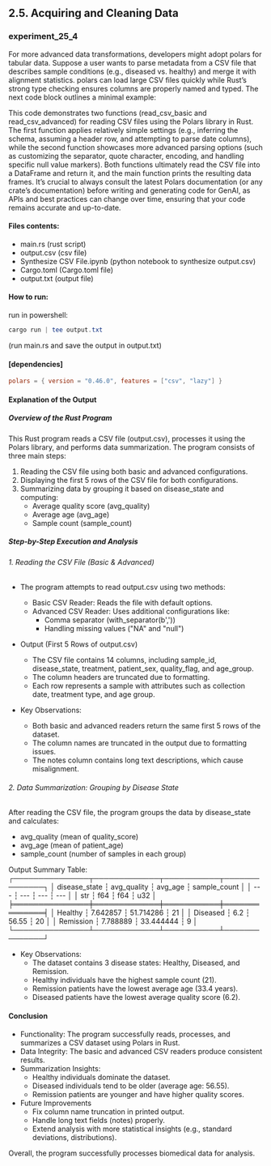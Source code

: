 ## 2.5. Acquiring and Cleaning Data

### experiment_25_4

For more advanced data transformations, developers might adopt polars for tabular data. Suppose a user wants to parse metadata from a CSV file that describes sample conditions (e.g., diseased vs. healthy) and merge it with alignment statistics. polars can load large CSV files quickly while Rust’s strong type checking ensures columns are properly named and typed. The next code block outlines a minimal example:

This code demonstrates two functions (read_csv_basic and read_csv_advanced) for reading CSV files using the Polars library in Rust. The first function applies relatively simple settings (e.g., inferring the schema, assuming a header row, and attempting to parse date columns), while the second function showcases more advanced parsing options (such as customizing the separator, quote character, encoding, and handling specific null value markers). Both functions ultimately read the CSV file into a DataFrame and return it, and the main function prints the resulting data frames. It’s crucial to always consult the latest Polars documentation (or any crate’s documentation) before writing and generating code for GenAI, as APIs and best practices can change over time, ensuring that your code remains accurate and up-to-date.

#### Files contents:
* main.rs (rust script)
* output.csv (csv file)
* Synthesize CSV File.ipynb (python notebook to synthesize output.csv)
* Cargo.toml (Cargo.toml file)
* output.txt (output file)

#### How to run:

run in powershell:

```powershell
cargo run | tee output.txt
```

(run main.rs and save the output in output.txt)
  
#### [dependencies]

```toml
polars = { version = "0.46.0", features = ["csv", "lazy"] }
```

#### Explanation of the Output

##### Overview of the Rust Program
This Rust program reads a CSV file (output.csv), processes it using the Polars library, and performs data summarization. The program consists of three main steps:

1. Reading the CSV file using both basic and advanced configurations.
2. Displaying the first 5 rows of the CSV file for both configurations.
3. Summarizing data by grouping it based on disease_state and computing:
   * Average quality score (avg_quality)
   * Average age (avg_age)
   * Sample count (sample_count)

##### Step-by-Step Execution and Analysis

###### 1. Reading the CSV File (Basic & Advanced)

* The program attempts to read output.csv using two methods:
  * Basic CSV Reader: Reads the file with default options.
  * Advanced CSV Reader: Uses additional configurations like:
    * Comma separator (with_separator(b','))
    * Handling missing values ("NA" and "null")
* Output (First 5 Rows of output.csv)
  * The CSV file contains 14 columns, including sample_id, disease_state, treatment, patient_sex, quality_flag, and age_group.
  * The column headers are truncated due to formatting.
  * Each row represents a sample with attributes such as collection date, treatment type, and age group.

* Key Observations: 
  * Both basic and advanced readers return the same first 5 rows of the dataset.
  * The column names are truncated in the output due to formatting issues.
  * The notes column contains long text descriptions, which cause misalignment.

###### 2. Data Summarization: Grouping by Disease State

After reading the CSV file, the program groups the data by disease_state and calculates:
* avg_quality (mean of quality_score)
* avg_age (mean of patient_age)
* sample_count (number of samples in each group)

Output Summary Table:
┌───────────────┬─────────────┬───────────┬──────────────┐
│ disease_state ┆ avg_quality ┆ avg_age   ┆ sample_count │
│ ---           ┆ ---         ┆ ---       ┆ ---          │
│ str           ┆ f64         ┆ f64       ┆ u32          │
╞═══════════════╪═════════════╪═══════════╪══════════════╡
│ Healthy       ┆ 7.642857    ┆ 51.714286 ┆ 21           │
│ Diseased      ┆ 6.2         ┆ 56.55     ┆ 20           │
│ Remission     ┆ 7.788889    ┆ 33.444444 ┆ 9            │
└───────────────┴─────────────┴───────────┴──────────────┘

* Key Observations:
  * The dataset contains 3 disease states: Healthy, Diseased, and Remission.
  * Healthy individuals have the highest sample count (21).
  * Remission patients have the lowest average age (33.4 years).
  * Diseased patients have the lowest average quality score (6.2).

#### Conclusion

* Functionality: The program successfully reads, processes, and summarizes a CSV dataset using Polars in Rust.
* Data Integrity: The basic and advanced CSV readers produce consistent results.
* Summarization Insights:
  * Healthy individuals dominate the dataset.
  * Diseased individuals tend to be older (average age: 56.55).
  * Remission patients are younger and have higher quality scores.
* Future Improvements
  *  Fix column name truncation in printed output.
  *  Handle long text fields (notes) properly.
  *  Extend analysis with more statistical insights (e.g., standard deviations, distributions).

Overall, the program successfully processes biomedical data for analysis. 


